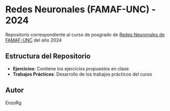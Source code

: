 # Redes Neuronales (FAMAF-UNC) - 2024

Repositorio correspondiente al curso de posgrado de [Redes Neuronales de FAMAF-UNC](https://www.famaf.unc.edu.ar/~ftamarit/redes2024/) del año 2024

## Estructura del Repositorio

- **Ejercicios**: Contiene los ejercicios propuestos en clase
- **Trabajos Prácticos**: Desarrollo de los trabajos prácticos del curso

## Autor

EnzoRg
